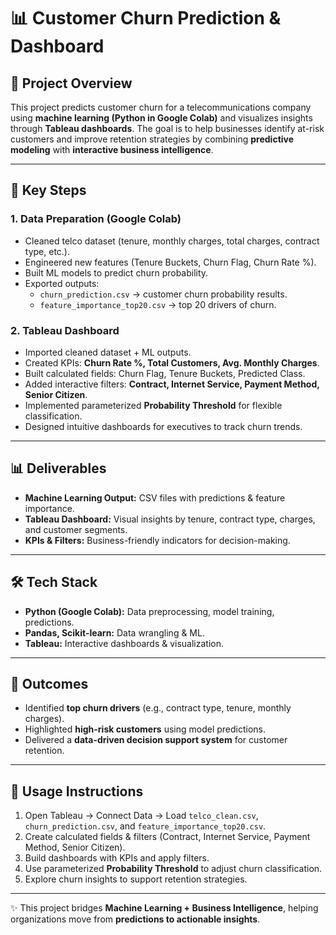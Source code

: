 # 📊 Customer Churn Prediction & Dashboard  

## 📌 Project Overview  
This project predicts customer churn for a telecommunications company using **machine learning (Python in Google Colab)** and visualizes insights through **Tableau dashboards**. The goal is to help businesses identify at-risk customers and improve retention strategies by combining **predictive modeling** with **interactive business intelligence**.  

---

## 🚀 Key Steps  

### 1. Data Preparation (Google Colab)  
- Cleaned telco dataset (tenure, monthly charges, total charges, contract type, etc.).  
- Engineered new features (Tenure Buckets, Churn Flag, Churn Rate %).  
- Built ML models to predict churn probability.  
- Exported outputs:  
  - `churn_prediction.csv` → customer churn probability results.  
  - `feature_importance_top20.csv` → top 20 drivers of churn.  

### 2. Tableau Dashboard  
- Imported cleaned dataset + ML outputs.  
- Created KPIs: **Churn Rate %, Total Customers, Avg. Monthly Charges**.  
- Built calculated fields: Churn Flag, Tenure Buckets, Predicted Class.  
- Added interactive filters: **Contract, Internet Service, Payment Method, Senior Citizen**.  
- Implemented parameterized **Probability Threshold** for flexible classification.  
- Designed intuitive dashboards for executives to track churn trends.  

---

## 📊 Deliverables  
- **Machine Learning Output:** CSV files with predictions & feature importance.  
- **Tableau Dashboard:** Visual insights by tenure, contract type, charges, and customer segments.  
- **KPIs & Filters:** Business-friendly indicators for decision-making.  

---

## 🛠️ Tech Stack  
- **Python (Google Colab):** Data preprocessing, model training, predictions.  
- **Pandas, Scikit-learn:** Data wrangling & ML.  
- **Tableau:** Interactive dashboards & visualization.  

---

## 🎯 Outcomes  
- Identified **top churn drivers** (e.g., contract type, tenure, monthly charges).  
- Highlighted **high-risk customers** using model predictions.  
- Delivered a **data-driven decision support system** for customer retention.  

---

## 📌 Usage Instructions  
1. Open Tableau → Connect Data → Load `telco_clean.csv`, `churn_prediction.csv`, and `feature_importance_top20.csv`.  
2. Create calculated fields & filters (Contract, Internet Service, Payment Method, Senior Citizen).  
3. Build dashboards with KPIs and apply filters.  
4. Use parameterized **Probability Threshold** to adjust churn classification.  
5. Explore churn insights to support retention strategies.  

---

✨ This project bridges **Machine Learning + Business Intelligence**, helping organizations move from **predictions to actionable insights**.  

